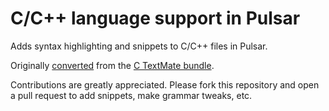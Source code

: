 # C/C++ language support in Pulsar

Adds syntax highlighting and snippets to C/C++ files in Pulsar.

Originally [converted](https://pulsar-edit.dev/docs/launch-manual/sections/core-hacking/#converting-from-textmate)
from the [C TextMate bundle](https://github.com/textmate/c.tmbundle).

Contributions are greatly appreciated. Please fork this repository and open a
pull request to add snippets, make grammar tweaks, etc.
